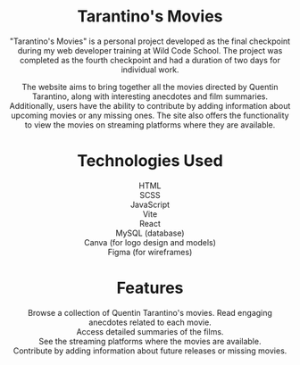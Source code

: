 
<h1 align="center">Tarantino's Movies</h1>
<p align="center">
"Tarantino's Movies" is a personal project developed as the final checkpoint during my web developer training at Wild Code School. The project was completed as the fourth checkpoint and had a duration of two days for individual work.</p>

<p align="center"> The website aims to bring together all the movies directed by Quentin Tarantino, along with interesting anecdotes and film summaries. Additionally, users have the ability to contribute by adding information about upcoming movies or any missing ones. The site also offers the functionality to view the movies on streaming platforms where they are available.</p>
<h1 align="center">Technologies Used</h1>
<p align="center">HTML </br>
SCSS</br>
JavaScript</br>
Vite</br>
React</br>
MySQL (database)</br>
Canva (for logo design and models)</br>
Figma (for wireframes)</p>

<h1 align="center">Features</h1>
<p align="center">Browse a collection of Quentin Tarantino's movies.
Read engaging anecdotes related to each movie.</br>
Access detailed summaries of the films.</br>
See the streaming platforms where the movies are available.</br>
Contribute by adding information about future releases or missing movies.</br>
